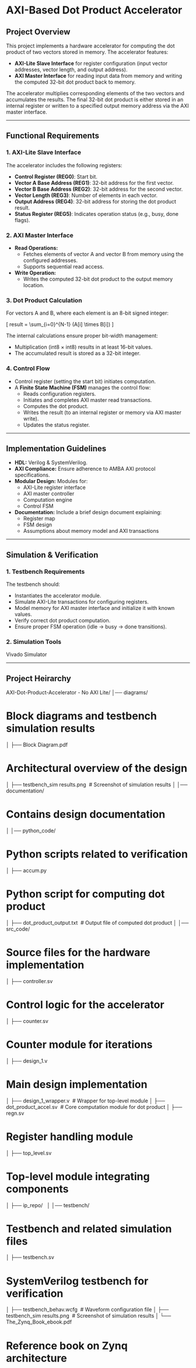 # AXI-Based Dot Product Accelerator

## Project Overview

This project implements a hardware accelerator for computing the dot product of two vectors stored in memory. The accelerator features:

- **AXI-Lite Slave Interface** for register configuration (input vector addresses, vector length, and output address).
- **AXI Master Interface** for reading input data from memory and writing the computed 32-bit dot product back to memory.

The accelerator multiplies corresponding elements of the two vectors and accumulates the results. The final 32-bit dot product is either stored in an internal register or written to a specified output memory address via the AXI master interface.

---

## Functional Requirements

### 1. AXI-Lite Slave Interface

The accelerator includes the following registers:

- **Control Register (REG0)**: Start bit.
- **Vector A Base Address (REG1)**: 32-bit address for the first vector.
- **Vector B Base Address (REG2)**: 32-bit address for the second vector.
- **Vector Length (REG3)**: Number of elements in each vector.
- **Output Address (REG4)**: 32-bit address for storing the dot product result.
- **Status Register (REG5)**: Indicates operation status (e.g., busy, done flags).

### 2. AXI Master Interface

- **Read Operations:**
  - Fetches elements of vector A and vector B from memory using the configured addresses.
  - Supports sequential read access.
- **Write Operation:**
  - Writes the computed 32-bit dot product to the output memory location.

### 3. Dot Product Calculation

For vectors A and B, where each element is an 8-bit signed integer:

\[ result = \sum_{i=0}^{N-1} (A[i] \times B[i]) \]

The internal calculations ensure proper bit-width management:
- Multiplication (int8 × int8) results in at least 16-bit values.
- The accumulated result is stored as a 32-bit integer.

### 4. Control Flow

- Control register (setting the start bit) initiates computation.
- A **Finite State Machine (FSM)** manages the control flow:
  - Reads configuration registers.
  - Initiates and completes AXI master read transactions.
  - Computes the dot product.
  - Writes the result (to an internal register or memory via AXI master write).
  - Updates the status register.

---

## Implementation Guidelines

- **HDL:** Verilog & SystemVerilog.
- **AXI Compliance:** Ensure adherence to AMBA AXI protocol specifications.
- **Modular Design:** Modules for:
  - AXI-Lite register interface
  - AXI master controller
  - Computation engine
  - Control FSM
- **Documentation:** Include a brief design document explaining:
  - Register map
  - FSM design
  - Assumptions about memory model and AXI transactions

---

## Simulation & Verification

### 1. Testbench Requirements

The testbench should:
- Instantiates the accelerator module.
- Simulate AXI-Lite transactions for configuring registers.
- Model memory for AXI master interface and initialize it with known values.
- Verify correct dot product computation.
- Ensure proper FSM operation (idle → busy → done transitions).

### 2. Simulation Tools

Vivado Simulator

---

## Project Heirarchy

AXI-Dot-Product-Accelerator - No AXI Lite/
│── diagrams/
​​
# Block diagrams and testbench simulation results
│ ├── Block Diagram.pdf
​
# Architectural overview of the design
│ ├── testbench_sim results.png ​ # Screenshot of simulation results
│
│── documentation/
​
# Contains design documentation
│
│── python_code/
​
# Python scripts related to verification
│ ├── accum.py
​​
# Python script for computing dot product
│ ├── dot_product_output.txt ​ # Output file of computed dot product
│
│── src_code/
​​
# Source files for the hardware implementation
│ ├── controller.sv
​​
# Control logic for the accelerator
│ ├── counter.sv
​ ​
# Counter module for iterations
│ ├── design_1.v
​​
# Main design implementation
│ ├── design_1_wrapper.v
​ # Wrapper for top-level module
│ ├── dot_product_accel.sv ​ # Core computation module for dot product
│ ├── regn.sv
​ ​
# Register handling module
│ ├── top_level.sv
​​
# Top-level module integrating components
│ ├── ip_repo/
​ ​
│
│── testbench/
​​
# Testbench and related simulation files
│ ├── testbench.sv
​
# SystemVerilog testbench for verification
│ ├── testbench_behav.wcfg
​ # Waveform configuration file
│ ├── testbench_sim results.png ​ # Screenshot of simulation results
│
└── The_Zynq_Book_ebook.pdf
# Reference book on Zynq architecture

